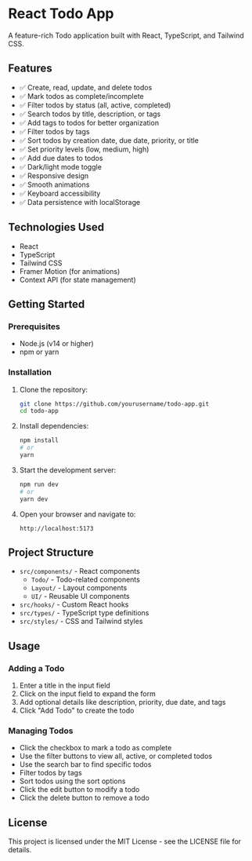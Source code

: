 # React Todo App

A feature-rich Todo application built with React, TypeScript, and Tailwind CSS.

## Features

- ✅ Create, read, update, and delete todos
- ✅ Mark todos as complete/incomplete
- ✅ Filter todos by status (all, active, completed)
- ✅ Search todos by title, description, or tags
- ✅ Add tags to todos for better organization
- ✅ Filter todos by tags
- ✅ Sort todos by creation date, due date, priority, or title
- ✅ Set priority levels (low, medium, high)
- ✅ Add due dates to todos
- ✅ Dark/light mode toggle
- ✅ Responsive design
- ✅ Smooth animations
- ✅ Keyboard accessibility
- ✅ Data persistence with localStorage

## Technologies Used

- React
- TypeScript
- Tailwind CSS
- Framer Motion (for animations)
- Context API (for state management)

## Getting Started

### Prerequisites

- Node.js (v14 or higher)
- npm or yarn

### Installation

1. Clone the repository:
   ```bash
   git clone https://github.com/yourusername/todo-app.git
   cd todo-app
   ```

2. Install dependencies:
   ```bash
   npm install
   # or
   yarn
   ```

3. Start the development server:
   ```bash
   npm run dev
   # or
   yarn dev
   ```

4. Open your browser and navigate to:
   ```
   http://localhost:5173
   ```

## Project Structure

- `src/components/` - React components
  - `Todo/` - Todo-related components
  - `Layout/` - Layout components
  - `UI/` - Reusable UI components
- `src/hooks/` - Custom React hooks
- `src/types/` - TypeScript type definitions
- `src/styles/` - CSS and Tailwind styles

## Usage

### Adding a Todo

1. Enter a title in the input field
2. Click on the input field to expand the form
3. Add optional details like description, priority, due date, and tags
4. Click "Add Todo" to create the todo

### Managing Todos

- Click the checkbox to mark a todo as complete
- Use the filter buttons to view all, active, or completed todos
- Use the search bar to find specific todos
- Filter todos by tags
- Sort todos using the sort options
- Click the edit button to modify a todo
- Click the delete button to remove a todo

## License

This project is licensed under the MIT License - see the LICENSE file for details.

